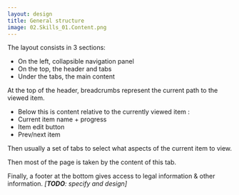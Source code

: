 ```yaml
---
layout: design
title: General structure
image: 02.Skills_01.Content.png
---
```


The layout consists in 3 sections:

- On the left, collapsible navigation panel
- On the top, the header and tabs
- Under the tabs, the main content


At the top of the header, breadcrumbs represent the current path to the viewed item.

- Below this is content relative to the currently viewed item :
- Current item name + progress
- Item edit button
- Prev/next item

Then usually a set of tabs to select what aspects of the current item to view.

Then most of the page is taken by the content of this tab.

Finally, a footer at the bottom gives access to legal information & other information.
*[**TODO**: specify and design]*
